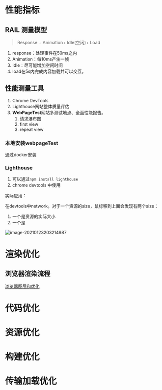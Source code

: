 # 性能指标

## RAIL 测量模型

> Response + Animation+ Idle(空闲)+ Load

1. response：处理事件在50ms之内
2. Animation：每10ms产生一帧
3. Idle：尽可能增加空闲时间
4. load在5s内完成内容加载并可以交互。



## 性能测量工具

1. Chrome DevTools 
2. Lighthouse网站整体质量评估
3. **WebPageTest**网站多测试地点、全面性能报告。
   1. 请求瀑布图
   2. first view
   3. repeat view

### 本地安装webpageTest

通过docker安装





### Lighthouse

1. 可以通过`npm install lighthouse`
2. chrome devtools 中使用



实际应用：

在devtools中network。对于一个资源的size，鼠标移到上面会发现有两个size：

1. 一个是资源的实际大小
2. 一个是

![image-20210123203214987](https://tva1.sinaimg.cn/large/008eGmZEgy1gmxwmgxw7bj31ai032mxp.jpg)







# 渲染优化

## 浏览器渲染流程

[浏览器图层和优化](https://juejin.cn/post/6844903966573068301)

# 代码优化

# 资源优化

# 构建优化

# 传输加载优化

